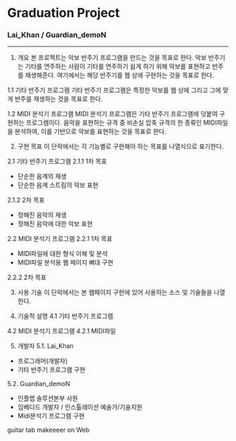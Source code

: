 # Graduation Project

### Lai_Khan / Guardian_demoN

----------------------------

1. 개요
본 프로젝트는 악보 반주기 프로그램을 만드는 것을 목표로 한다.
악보 반주기는 기타를 연주하는 사람이 기타를 연주하기 쉽게 하기 위해 악보를 표현하고 반주를 재생해준다.
여기에서는 해당 반주기를 웹 상에 구현하는 것을 목표로 한다.

1.1 기타 반주기 프로그램
기타 반주기 프로그램은 특정한 악보를 웹 상에 그리고 그에 맞게 반주를 재생하는 것을 목표로 한다.

1.2 MIDI 분석기 프로그램
MIDI 분석기 프로그램은 기타 반주기 프로그램에 덧붙여 구현하는 프로그램이다.
음악을 표현하는 규격 중 비손실 압축 규격의 한 종류인 MIDI파일을 분석하여, 이를 기반으로 악보를 표현하는 것을 목표로 한다.

2. 구현 목표
이 단락에서는 각 기능별로 구현해야 하는 목표를 나열식으로 표기한다.

2.1 기타 반주기 프로그램
2.1.1 1차 목표
* 단순한 음계의 재생
* 단순한 음계 스트림의 악보 표현

2.1.2 2차 목표
* 정해진 음악의 재생
* 정해진 음악에 대한 악보 표현

2.2 MIDI 분석기 프로그램
2.2.1 1차 목표
* MIDI파일에 대한 형식 이해 및 분석
* MIDI파일 분석용 웹 페이지 뼈대 구현


2.2.2 2차 목표



3. 사용 기술
이 단락에서는 본 웹페이지 구현에 있어 사용하는 소스 및 기술들을 나열한다.

4. 기술적 설명
4.1 기타 반주기 프로그램

4.2 MIDI 분석기 프로그램
4.2.1 MIDI파일

5. 개발자
5.1. Lai_Khan
- 프로그래머(개발자)
- 기타 반주기 프로그램 구현

5.2. Guardian_demoN
- 인플랩 솔루션본부 사원
- 임베디드 개발자 / 인스톨레이션 예술가/기술지원
- Midi분석기 프로그램 구현

guitar tab makeeeer on Web
